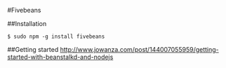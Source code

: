 #Fivebeans

##Installation
```
$ sudo npm -g install fivebeans
```

##Getting started
http://www.jowanza.com/post/144007055959/getting-started-with-beanstalkd-and-nodejs


